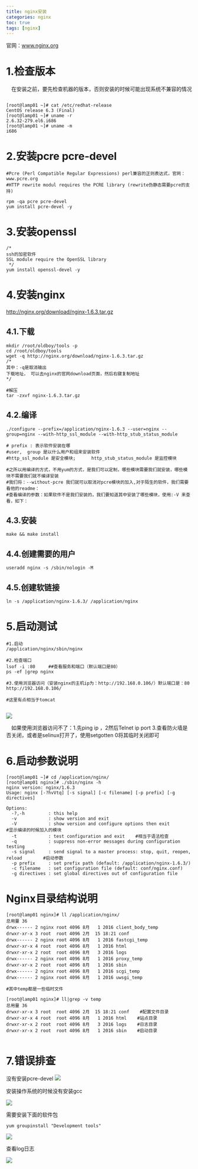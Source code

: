 ```yaml
---
title: nginx安装
categories: nginx   
toc: true  
tags: [nginx]
---
```




官网：www.nginx.org

# 1.检查版本
&emsp;在安装之前，要先检查机器的版本，否则安装的时候可能出现系统不兼容的情况

```

[root@lamp01 ~]# cat /etc/redhat-release
CentOS release 6.3 (Final)
[root@lamp01 ~]# uname -r
2.6.32-279.el6.i686
[root@lamp01 ~]# uname -m
i686

```

# 2.安装pcre pcre-devel

```
#Pcre (Perl Compatible Regular Expressions) perl兼容的正则表达式，官网：www.pcre.org
#HTTP rewrite modul requires the PCRE library (rewrite伪静态需要pcre的支持)

rpm -qa pcre pcre-devel
yum install pcre-devel -y

```

# 3.安装openssl
```
/*
ssh的加密软件
SSL module require the OpenSSL library
 */
yum install openssl-devel -y
```


# 4.安装nginx

http://nginx.org/download/nginx-1.6.3.tar.gz


## 4.1.下载
```
mkdir /root/oldboy/tools -p
cd /root/oldboy/tools
wget -q http://nginx.org/download/nginx-1.6.3.tar.gz
/*
其中：-q是取消输出
下载地址， 可以去nginx的官网download页面，然后右键复制地址
*/

#解压  
tar -zxvf nginx-1.6.3.tar.gz 

```

## 4.2.编译
```
./configure --prefix=/application/nginx-1.6.3 --user=nginx --group=nginx --with-http_ssl_module --with-http_stub_status_module

# prefix : 表示软件安装在哪
#user,  group 是以什么用户和组来安装软件
#http_ssl_module 是安全模块;      http_stub_status_module 是监控模块

#之所以用编译的方式，不用yum的方式，是我们可以定制，哪些模块需要我们就安装，哪些模块不需要我们就不编译安装
#我们将：--without-pcre 我们就可以取消对pcre模块的加入,对于陌生的软件，我们需要看他的readme：
#查看编译的参数：如果软件不是我们安装的，我们要知道其中安装了哪些模块，使用:-V 来查看，如下：

```


## 4.3.安装
```
make && make install
```

## 4.4.创建需要的用户
```
useradd nginx -s /sbin/nologin -M
```

## 4.5.创建软链接
```
ln -s /application/nginx-1.6.3/ /application/nginx
```

# 5.启动测试
```
#1.启动
/application/nginx/sbin/nginx

#2.检查端口
lsof -i :80     ##查看服务和端口（默认端口是80）
ps -ef |grep nginx

#3.使用浏览器访问（安装nginx的主机ip为：http://192.168.0.106/）默认端口是：80
http://192.168.0.106/
 
#这里有点相当于tomcat


```

![](http://ols7leonh.bkt.clouddn.com//assert/img/linux/nginx/install/1.png)


&emsp;如果使用浏览器访问不了：1.先ping ip ，2然后Telnet ip port 3.查看防火墙是否关闭，或者是selinux打开了，使用setgotten 0将其临时关闭即可

 
# 6.启动参数说明
```
[root@lamp01 ~]# cd /application/nginx/
[root@lamp01 nginx]# ./sbin/nginx -h
nginx version: nginx/1.6.3
Usage: nginx [-?hvVtq] [-s signal] [-c filename] [-p prefix] [-g directives]
 
Options:
  -?,-h         : this help
  -v            : show version and exit
  -V            : show version and configure options then exit        #显示编译的时候加入的模块
  -t            : test configuration and exit    #相当于语法检查
  -q            : suppress non-error messages during configuration testing
  -s signal     : send signal to a master process: stop, quit, reopen, reload        #启动参数
  -p prefix     : set prefix path (default: /application/nginx-1.6.3/)
  -c filename   : set configuration file (default: conf/nginx.conf)
  -g directives : set global directives out of configuration file

```




# Nginx目录结构说明
```
[root@lamp01 nginx]# ll /application/nginx/
总用量 36
drwx------ 2 nginx root 4096 8月   1 2016 client_body_temp
drwxr-xr-x 3 root  root 4096 2月  15 18:21 conf
drwx------ 2 nginx root 4096 8月   1 2016 fastcgi_temp
drwxr-xr-x 4 root  root 4096 8月   1 2016 html
drwxr-xr-x 2 root  root 4096 8月   3 2016 logs
drwx------ 2 nginx root 4096 8月   1 2016 proxy_temp
drwxr-xr-x 2 root  root 4096 8月   1 2016 sbin
drwx------ 2 nginx root 4096 8月   1 2016 scgi_temp
drwx------ 2 nginx root 4096 8月   1 2016 uwsgi_temp

#其中temp都是一些临时文件

[root@lamp01 nginx]# ll|grep -v temp      
总用量 36
drwxr-xr-x 3 root  root 4096 2月  15 18:21 conf    #配置文件目录
drwxr-xr-x 4 root  root 4096 8月   1 2016 html    #站点目录
drwxr-xr-x 2 root  root 4096 8月   3 2016 logs    #日志目录
drwxr-xr-x 2 root  root 4096 8月   1 2016 sbin    #启动目录


```




# 7.错误排查


没有安装pcre-devel
![](http://ols7leonh.bkt.clouddn.com//assert/img/linux/nginx/install/2.png)

安装操作系统的时候没有安装gcc

![](http://ols7leonh.bkt.clouddn.com//assert/img/linux/nginx/install/3.png)
 

需要安装下面的软件包
```
yum groupinstall "Development tools"

```

![](http://ols7leonh.bkt.clouddn.com//assert/img/linux/nginx/install/4.png)

 

查看log日志

![](http://ols7leonh.bkt.clouddn.com//assert/img/linux/nginx/install/5.png)















